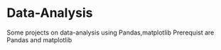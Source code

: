 # Data-Analysis
Some projects on data-analysis using Pandas,matplotlib
Prerequist are Pandas and matplotlib
